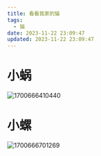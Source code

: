 ```yaml
---
title: 看看我家的猫
tags:
  - 猫
date: 2023-11-22 23:09:47
updated: 2023-11-22 23:09:47
---
```


# 小蜗

![1700666410440](https://up.sowevo.com/20231122/1700666410440.webp)

<!--more-->

# 小螺

![1700666701269](https://up.sowevo.com/20231122/1700666701269.webp)
